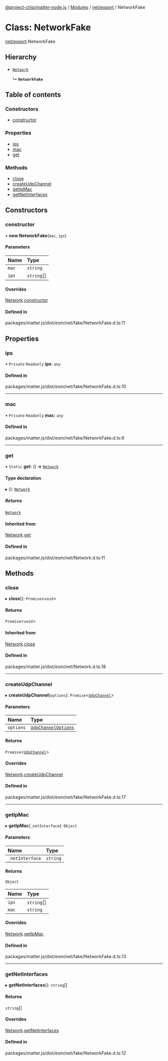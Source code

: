 [@project-chip/matter-node.js](../README.md) / [Modules](../modules.md) / [net/export](../modules/net_export.md) / NetworkFake

# Class: NetworkFake

[net/export](../modules/net_export.md).NetworkFake

## Hierarchy

- [`Network`](net_export.Network.md)

  ↳ **`NetworkFake`**

## Table of contents

### Constructors

- [constructor](net_export.NetworkFake.md#constructor)

### Properties

- [ips](net_export.NetworkFake.md#ips)
- [mac](net_export.NetworkFake.md#mac)
- [get](net_export.NetworkFake.md#get)

### Methods

- [close](net_export.NetworkFake.md#close)
- [createUdpChannel](net_export.NetworkFake.md#createudpchannel)
- [getIpMac](net_export.NetworkFake.md#getipmac)
- [getNetInterfaces](net_export.NetworkFake.md#getnetinterfaces)

## Constructors

### constructor

• **new NetworkFake**(`mac`, `ips`)

#### Parameters

| Name | Type |
| :------ | :------ |
| `mac` | `string` |
| `ips` | `string`[] |

#### Overrides

[Network](net_export.Network.md).[constructor](net_export.Network.md#constructor)

#### Defined in

packages/matter.js/dist/esm/net/fake/NetworkFake.d.ts:11

## Properties

### ips

• `Private` `Readonly` **ips**: `any`

#### Defined in

packages/matter.js/dist/esm/net/fake/NetworkFake.d.ts:10

___

### mac

• `Private` `Readonly` **mac**: `any`

#### Defined in

packages/matter.js/dist/esm/net/fake/NetworkFake.d.ts:9

___

### get

▪ `Static` **get**: () => [`Network`](net_export.Network.md)

#### Type declaration

▸ (): [`Network`](net_export.Network.md)

##### Returns

[`Network`](net_export.Network.md)

#### Inherited from

[Network](net_export.Network.md).[get](net_export.Network.md#get)

#### Defined in

packages/matter.js/dist/esm/net/Network.d.ts:11

## Methods

### close

▸ **close**(): `Promise`<`void`\>

#### Returns

`Promise`<`void`\>

#### Inherited from

[Network](net_export.Network.md).[close](net_export.Network.md#close)

#### Defined in

packages/matter.js/dist/esm/net/Network.d.ts:18

___

### createUdpChannel

▸ **createUdpChannel**(`options`): `Promise`<[`UdpChannel`](../interfaces/net_export.UdpChannel.md)\>

#### Parameters

| Name | Type |
| :------ | :------ |
| `options` | [`UdpChannelOptions`](../interfaces/net_export.UdpChannelOptions.md) |

#### Returns

`Promise`<[`UdpChannel`](../interfaces/net_export.UdpChannel.md)\>

#### Overrides

[Network](net_export.Network.md).[createUdpChannel](net_export.Network.md#createudpchannel)

#### Defined in

packages/matter.js/dist/esm/net/fake/NetworkFake.d.ts:17

___

### getIpMac

▸ **getIpMac**(`_netInterface`): `Object`

#### Parameters

| Name | Type |
| :------ | :------ |
| `_netInterface` | `string` |

#### Returns

`Object`

| Name | Type |
| :------ | :------ |
| `ips` | `string`[] |
| `mac` | `string` |

#### Overrides

[Network](net_export.Network.md).[getIpMac](net_export.Network.md#getipmac)

#### Defined in

packages/matter.js/dist/esm/net/fake/NetworkFake.d.ts:13

___

### getNetInterfaces

▸ **getNetInterfaces**(): `string`[]

#### Returns

`string`[]

#### Overrides

[Network](net_export.Network.md).[getNetInterfaces](net_export.Network.md#getnetinterfaces)

#### Defined in

packages/matter.js/dist/esm/net/fake/NetworkFake.d.ts:12
